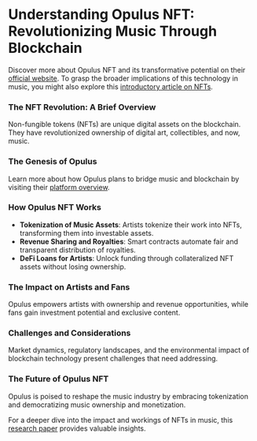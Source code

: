 # Understanding Opulus NFT: Revolutionizing Music Through Blockchain

Discover more about Opulus NFT and its transformative potential on their [official website](https://www.opulus.org). To grasp the broader implications of this technology in music, you might also explore this [introductory article on NFTs](https://www.example.com/nft-introduction).

### The NFT Revolution: A Brief Overview

Non-fungible tokens (NFTs) are unique digital assets on the blockchain. They have revolutionized ownership of digital art, collectibles, and now, music.

### The Genesis of Opulus

Learn more about how Opulus plans to bridge music and blockchain by visiting their [platform overview](https://www.opulus.org/platform).

### How Opulus NFT Works

- **Tokenization of Music Assets**: Artists tokenize their work into NFTs, transforming them into investable assets.
- **Revenue Sharing and Royalties**: Smart contracts automate fair and transparent distribution of royalties.
- **DeFi Loans for Artists**: Unlock funding through collateralized NFT assets without losing ownership.

### The Impact on Artists and Fans

Opulus empowers artists with ownership and revenue opportunities, while fans gain investment potential and exclusive content.

### Challenges and Considerations

Market dynamics, regulatory landscapes, and the environmental impact of blockchain technology present challenges that need addressing.

### The Future of Opulus NFT

Opulus is poised to reshape the music industry by embracing tokenization and democratizing music ownership and monetization.

For a deeper dive into the impact and workings of NFTs in music, this [research paper](https://www.example.com/nft-music-impact) provides valuable insights.